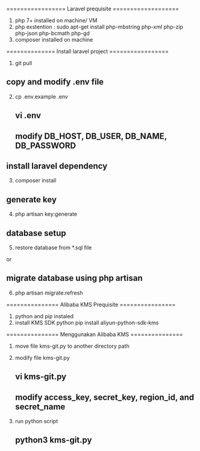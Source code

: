 ================= Laravel prequisite ===================
1. php 7+ installed on machine/ VM
2. php exstention : sudo apt-get install php-mbstring php-xml php-zip php-json php-bcmath php-gd
3. composer installed on machine

============== Install laravel project =================
1. git pull

## copy and modify .env file
2. cp .env.example .env
	## vi .env
	## modify DB_HOST, DB_USER, DB_NAME, DB_PASSWORD

## install laravel dependency
3. composer install

## generate key
4. php artisan key:generate  

## database setup
5. restore database from *.sql file 

or

## migrate database using php artisan
6. php artisan migrate:refresh

=============== Alibaba KMS Prequisite ================
1. python and pip instaled
2. install KMS SDK python
	pip install aliyun-python-sdk-kms
	
=============== Menggunakan Alibaba KMS ===============
1. move file kms-git.py to another directory path
2. modify file kms-git.py
	## vi kms-git.py
	## modify access_key, secret_key, region_id, and secret_name

3. run python script
	## python3 kms-git.py

